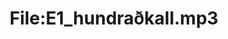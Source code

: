 ---
title: File:E1_hundraðkall.mp3
recording of: hundraðkall
reading speed: slow
speaker: E
license: CC0
---